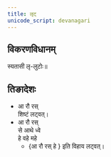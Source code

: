 ```yaml
---
title: लृट्
unicode_script: devanagari
---
```


<div class="js_include" url="../angAni/dhAtuvivekaH.md"  newLevelForH1="1" includeTitle="true"> </div>

<div class="js_include" url="../angAni/vivaxA-kalanam.md"  newLevelForH1="1" includeTitle="true"> </div>

## विकरणविधानम्
स्यतासी लृ-लुटोः॥

<div class="js_include" url="../angAni/iDAgama-nishcayaH.md"  newLevelForH1="2" includeTitle="true"> </div>

## तिङादेशः
- आ रौ रस्  
शिष्टं लट्वत्।
- आ रौ रस्  
से आथे ध्वे  
हे वहे महे
  - {आ रौ रस् हे } इति विहाय लट्वत्।

<div class="js_include" url="../angAni/ArdhadhAtuka-kAryANi.md"  newLevelForH1="1" includeTitle="true"> </div>

